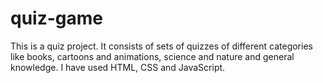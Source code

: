 # quiz-game

This is a quiz project. It consists of sets of quizzes of different categories like books, cartoons and animations, science and nature and general knowledge.
I have used HTML, CSS and JavaScript.
